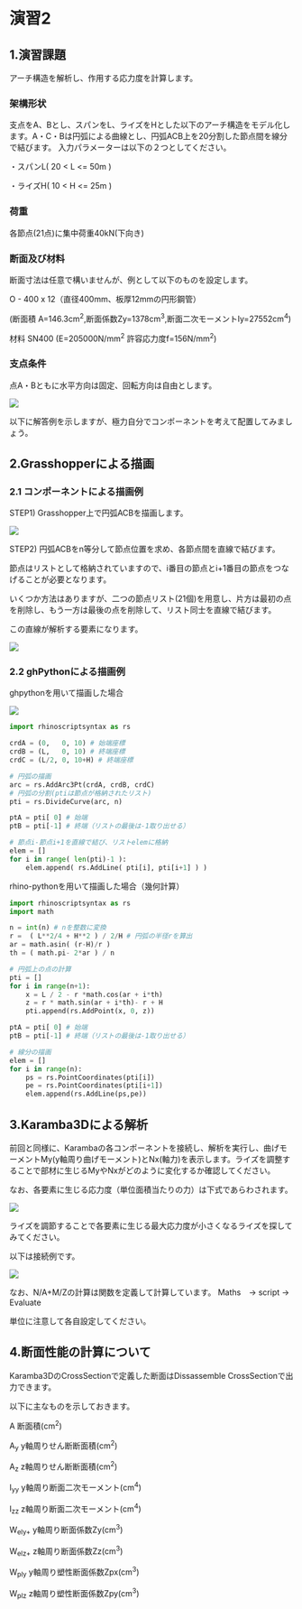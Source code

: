 # 演習2

## 1.演習課題
アーチ構造を解析し、作用する応力度を計算します。


### 架構形状
支点をA、Bとし、スパンをL、ライズをHとした以下のアーチ構造をモデル化します。A・C・Bは円弧による曲線とし、円弧ACB上を20分割した節点間を線分で結びます。
入力パラメーターは以下の２つとしてください。

・スパンL( 20 < L <= 50m ) 

・ライズH( 10 < H <= 25m ) 

### 荷重

各節点(21点)に集中荷重40kN(下向き)

### 断面及び材料

断面寸法は任意で構いませんが、例として以下のものを設定します。

O - 400 x 12（直径400mm、板厚12mmの円形鋼管）

(断面積 A=146.3cm<sup>2</sup>,断面係数Zy=1378cm<sup>3</sup>,断面二次モーメントIy=27552cm<sup>4</sup>)

材料 SN400
(E=205000N/mm<sup>2</sup> 許容応力度f=156N/mm<sup>2</sup>)

### 支点条件

点A・Bともに水平方向は固定、回転方向は自由とします。

![](img/2022-05-14-13-59-23.png)

以下に解答例を示しますが、極力自分でコンポーネントを考えて配置してみましょう。

## 2.Grasshopperによる描画

### 2.1 コンポーネントによる描画例

STEP1) Grasshopper上で円弧ACBを描画します。

![](img/2022-04-30-00-51-39.png)

STEP2) 円弧ACBをn等分して節点位置を求め、各節点間を直線で結びます。

節点はリストとして格納されていますので、i番目の節点とi+1番目の節点をつなげることが必要となります。

いくつか方法はありますが、二つの節点リスト(21個)を用意し、片方は最初の点を削除し、もう一方は最後の点を削除して、リスト同士を直線で結びます。

この直線が解析する要素になります。

![](img/2022-05-14-14-01-56.png)


### 2.2 ghPythonによる描画例

ghpythonを用いて描画した場合

![](img/2022-04-30-04-44-25.png)

```python
import rhinoscriptsyntax as rs

crdA = (0,   0, 10) # 始端座標
crdB = (L,   0, 10) # 終端座標
crdC = (L/2, 0, 10+H) # 終端座標

# 円弧の描画
arc = rs.AddArc3Pt(crdA, crdB, crdC) 
# 円弧の分割(ptiは節点が格納されたリスト)
pti = rs.DivideCurve(arc, n) 

ptA = pti[ 0] # 始端
ptB = pti[-1] # 終端（リストの最後は-1取り出せる）

# 節点i-節点i+1を直線で結び、リストelemに格納
elem = []
for i in range( len(pti)-1 ):
    elem.append( rs.AddLine( pti[i], pti[i+1] ) )
```

rhino-pythonを用いて描画した場合（幾何計算）

```python
import rhinoscriptsyntax as rs
import math

n = int(n) # nを整数に変換
r =  ( L**2/4 + H**2 ) / 2/H # 円弧の半径rを算出
ar = math.asin( (r-H)/r ) 
th = ( math.pi- 2*ar ) / n

# 円弧上の点の計算
pti = []
for i in range(n+1):
    x = L / 2 - r *math.cos(ar + i*th) 
    z = r * math.sin(ar + i*th)- r + H
    pti.append(rs.AddPoint(x, 0, z))

ptA = pti[ 0] # 始端
ptB = pti[-1] # 終端（リストの最後は-1取り出せる）

# 線分の描画
elem = []
for i in range(n):
    ps = rs.PointCoordinates(pti[i])
    pe = rs.PointCoordinates(pti[i+1])
    elem.append(rs.AddLine(ps,pe))
```

## 3.Karamba3Dによる解析
前回と同様に、Karambaの各コンポーネントを接続し、解析を実行し、曲げモーメントMy(y軸周り曲げモーメント)とNx(軸力)を表示します。ライズを調整することで部材に生じるMyやNxがどのように変化するか確認してください。


なお、各要素に生じる応力度（単位面積当たりの力）は下式であらわされます。

<img src="https://latex.codecogs.com/svg.image?\sigma&space;=&space;\frac{N}{A}&plus;\frac{M}{Z}">

ライズを調節することで各要素に生じる最大応力度が小さくなるライズを探してみてください。

以下は接続例です。

![](img/2022-05-14-14-21-51.png)

なお、N/A+M/Zの計算は関数を定義して計算しています。
Maths　-> script -> Evaluate

単位に注意して各自設定してください。

## 4.断面性能の計算について

Karamba3DのCrossSectionで定義した断面はDissassemble CrossSectionで出力できます。

以下に主なものを示しておきます。

A 断面積(cm<sup>2</sup>)

A<sub>y</sub> y軸周りせん断断面積(cm<sup>2</sup>)

A<sub>z</sub> z軸周りせん断断面積(cm<sup>2</sup>)

I<sub>yy</sub> y軸周り断面二次モーメント(cm<sup>4</sup>)

I<sub>zz</sub> z軸周り断面二次モーメント(cm<sup>4</sup>)

W<sub>ely+</sub> y軸周り断面係数Zy(cm<sup>3</sup>)

W<sub>elz+</sub> z軸周り断面係数Zz(cm<sup>3</sup>)

W<sub>ply</sub> y軸周り塑性断面係数Zpx(cm<sup>3</sup>)

W<sub>plz</sub> z軸周り塑性断面係数Zpy(cm<sup>3</sup>)



